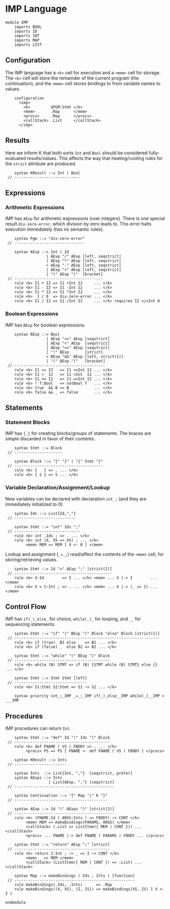 IMP Language
============

```k
module IMP
    imports BOOL
    imports ID
    imports INT
    imports MAP
    imports LIST
```

Configuration
-------------

The IMP language has a `<k>` cell for execution and a `<mem>` cell for storage.
The `<k>` cell will store the remainder of the current program (the continuation), and the `<mem>` cell stores bindings to from variable names to values.

```k
    configuration
      <imp>
        <k>         $PGM:Stmt </k>
        <mem>       .Map      </mem>
        <procs>     .Map      </procs>
        <callStack> .List     </callStack>
      </imp>
```

Results
-------

Here we inform K that both sorts `Int` and `Bool` should be considered fully-evaluated results/values.
This affects the way that heating/cooling rules for the `strict` attribute are produced.

```k
    syntax KResult ::= Int | Bool
 // -----------------------------
```

Expressions
-----------

### Arithmetic Expressions

IMP has `AExp` for arithmetic expressions (over integers).
There is one special result `div-zero-error`, which division by zero leads to.
This error halts execution immediately (has no semantic rules).

```k
    syntax Pgm ::= "div-zero-error"
 // -------------------------------

    syntax AExp ::= Int | Id
                  | AExp "/" AExp [left, seqstrict]
                  | AExp "*" AExp [left, seqstrict]
                  > AExp "-" AExp [left, seqstrict]
                  | AExp "+" AExp [left, seqstrict]
                  | "(" AExp ")"  [bracket]
 // ---------------------------------------
    rule <k> I1 + I2 => I1 +Int I2     ... </k>
    rule <k> I1 - I2 => I1 -Int I2     ... </k>
    rule <k> I1 * I2 => I1 *Int I2     ... </k>
    rule <k>  I / 0  => div-zero-error ... </k>
    rule <k> I1 / I2 => I1 /Int I2     ... </k> requires I2 =/=Int 0
```

### Boolean Expressions

IMP has `BExp` for boolean expressions.

```k
    syntax BExp ::= Bool
                  | AExp "<=" AExp [seqstrict]
                  | AExp "<" AExp  [seqstrict]
                  | AExp "==" AExp [seqstrict]
                  | "!" BExp       [strict]
                  > BExp "&&" BExp [left, strict(1)]
                  | "(" BExp ")"   [bracket]
 // ----------------------------------------
    rule <k> I1 <= I2   => I1 <=Int I2 ... </k>
    rule <k> I1 <  I2   => I1 <Int  I2 ... </k>
    rule <k> I1 == I2   => I1 ==Int I2 ... </k>
    rule <k> ! T:Bool   => notBool T   ... </k>
    rule <k> true  && B => B           ... </k>
    rule <k> false && _ => false       ... </k>
```

Statements
----------

### Statement Blocks

IMP has `{_}` for creating blocks/groups of statements.
The braces are simple discarded in favor of their contents.

```k
    syntax Stmt ::= Block
 // ---------------------

    syntax Block ::= "{" "}" | "{" Stmt "}"
 // ---------------------------------------
    rule <k> {   } => . ... </k>
    rule <k> { S } => S ... </k>
```

### Variable Declaration/Assignment/Lookup

New variables can be declared with declaration `int_;` (and they are immediately initialized to 0).

```k
    syntax Ids ::= List{Id,","}
 // ---------------------------

    syntax Stmt ::= "int" Ids ";"
 // -----------------------------
    rule <k> int .Ids ; => . ... </k>
    rule <k> int (X, XS => XS) ; ... </k>
         <mem> MEM => MEM [ X <- 0 ] </mem>
```

Lookup and assignment (`_=_;`) read/affect the contents of the `<mem>` cell, for storing/retrieving values.

```k
    syntax Stmt ::= Id "=" AExp ";" [strict(2)]
 // -------------------------------------------
    rule <k> X:Id        => I ... </k> <mem> ... X |-> I        ... </mem>
    rule <k> X = I:Int ; => . ... </k> <mem> ... X |-> (_ => I) ... </mem>
```

Control Flow
------------

IMP has `if(_)_else_` for choice, `while(_)_` for looping, and `__` for sequencing statements.

```k
    syntax Stmt ::= "if" "(" BExp ")" Block "else" Block [strict(1)]
 // ----------------------------------------------------------------
    rule <k> if (true)  B1 else _  => B1 ... </k>
    rule <k> if (false) _  else B2 => B2 ... </k>

    syntax Stmt ::= "while" "(" BExp ")" Block
 // ------------------------------------------
    rule <k> while (B) STMT => if (B) {STMT while (B) STMT} else {} ... </k>

    syntax Stmt ::= Stmt Stmt [left]
 // --------------------------------
    rule <k> S1:Stmt S2:Stmt => S1 ~> S2 ... </k>
```

```k
    syntax priority int_;_IMP _=_;_IMP if(_)_else__IMP while(_)__IMP > ___IMP
```

Procedures
----------

IMP procedures can return `Int`.

```k
    syntax Stmt ::= "def" Id "(" Ids ")" Block
 // ------------------------------------------
    rule <k> def FNAME ( VS ) FBODY => . ... </k>
         <procs> PS => PS [ FNAME <- def FNAME ( VS ) FBODY ] </procs>

    syntax KResult ::= Ints
 // -----------------------

    syntax Ints  ::= List{Int, ","}  [seqstrict, prefer]
    syntax AExps ::= Ints
                   | List{AExp, ","} [seqstrict]
 // --------------------------------------------

    syntax Continuation ::= "{" Map "|" K "}"
 // -----------------------------------------

    syntax AExp ::= Id "(" AExps ")" [strict(2)]
 // --------------------------------------------
    rule <k> (FNAME:Id ( ARGS:Ints ) => FBODY) ~> CONT </k>
         <mem> MEM => makeBindings(PARAMS, ARGS) </mem>
         <callStack> (.List => ListItem({ MEM | CONT })) ... </callStack>
         <procs> ... FNAME |-> def FNAME ( PARAMS ) FBODY ... </procs>

    syntax Stmt ::= "return" AExp ";" [strict]
 // ------------------------------------------
    rule <k> return I:Int ; ~> _ => I ~> CONT </k>
         <mem> _ => MEM </mem>
         <callStack> (ListItem({ MEM | CONT }) => .List) ... </callStack>

    syntax Map ::= makeBindings ( Ids , Ints ) [function]
 // -----------------------------------------------------
    rule makeBindings(.Ids, .Ints)      => .Map
    rule makeBindings((X, XS), (I, IS)) => makeBindings(XS, IS) [ X <- I ]
```

```k
endmodule
```
